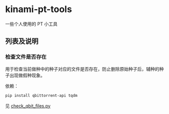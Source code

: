 # kinami-pt-tools

一些个人使用的 PT 小工具

## 列表及说明

### 检查文件是否存在

用于检查当前做种中的种子对应的文件是否存在，防止删除原始种子后，辅种的种子出现做假种现象。

依赖：
```bash
pip install qbittorrent-api tqdm
```

见 [check_qbit_files.py](./check_qbit_files.py)